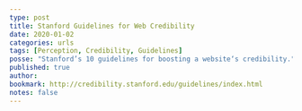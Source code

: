 ```yaml
---
type: post
title: Stanford Guidelines for Web Credibility
date: 2020-01-02
categories: urls
tags: [Perception, Credibility, Guidelines]
posse: "Stanford’s 10 guidelines for boosting a website‘s credibility."
published: true
author: 
bookmark: http://credibility.stanford.edu/guidelines/index.html
notes: false
---
```

